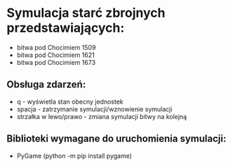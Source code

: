 # Symulacja starć zbrojnych przedstawiających:
- bitwa pod Chocimiem 1509
- bitwa pod Chocimiem 1621
- bitwa pod Chocimiem 1673

## Obsługa zdarzeń:
- q - wyświetla stan obecny jednostek
- spacja - zatrzymanie symulacji/wznowienie symulacji
- strzałka w lewo/prawo - zmiana symulacji bitwy na kolejną

## Biblioteki wymagane do uruchomienia symulacji:
- PyGame (python -m pip install pygame)

